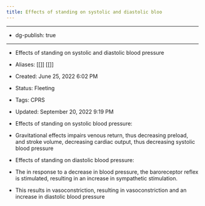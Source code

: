 ```yaml
---
title: Effects of standing on systolic and diastolic bloo
---
```


- --

- dg-publish: true

- --

- Effects of standing on systolic and diastolic blood pressure

- Aliases: [[]] [[]] 

- Created: June 25, 2022 6:02 PM

- Status: Fleeting

- Tags: CPRS

- Updated: September 20, 2022 9:19 PM

- Effects of standing on systolic blood pressure:

- Gravitational effects impairs venous return, thus decreasing preload, and stroke volume, decreasing cardiac output, thus decreasing systolic blood pressure

- Effects of standing on diastolic blood pressure:

- The in response to a decrease in blood pressure, the baroreceptor reflex is stimulated, resulting in an increase in sympathetic stimulation.

- This results in vasoconstriction, resulting in vasoconstriction and an increase in diastolic blood pressure
